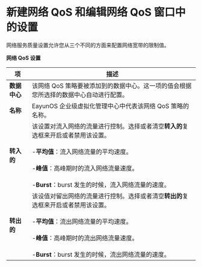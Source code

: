 # 新建网络 QoS 和编辑网络 QoS 窗口中的设置

网络服务质量设置允许您从三个不同的方面来配置网络宽带的限制值。

**网络 QoS 设置**

| **项** | **描述** |
| ------ | -------- |
| **数据中心** | 该网络 QoS 策略要被添加到的数据中心。这一项的值会根据您所选择的数据中心自动进行配置。 |
| **名称** | EayunOS 企业级虚拟化管理中心中代表该网络 QoS 策略的名称。 | 
| **转入的** | 该设置对流入网络的流量进行控制。选择或者清空**转入的**复选框来开启或者禁用该设置。<br/><br/>   -**平均值**：流入网络流量的平均速度。<br/><br/>   -**峰值**：高峰期时的流入网络流量速度。<br/><br/>   -**Burst**：burst 发生的时候，流入网络流量的速度。 |
| **转出的** | 该设值对留出网络的流量进行控制。选择或者清空**转出的**复选框来开启或者禁用该设置。<br/><br/>   -**平均值**：流出网络流量的平均速度。<br/><br/>   -**峰值**：高峰期时的流出网络流量速度。<br/><br/>   -**Burst**：burst 发生的时候，流出网络流量的速度。 |
